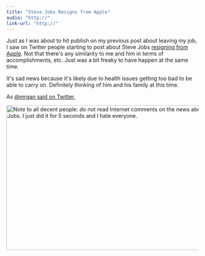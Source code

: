 ```yaml
---
title: "Steve Jobs Resigns from Apple"
audio: "http://"
link-url: "http://"
---
```

<p>Just as I was about to hit publish on my previous post about leaving my job, I saw on Twitter people starting to post about Steve Jobs <a href="http://finance.yahoo.com/news/Steve-Jobs-Resigns-as-CEO-of-bw-19285464.html">resigning from Apple</a>. Not that there's any similarity to me and him in terms of accomplishments, etc. Just was a bit freaky to have happen at the same time.</p>
<p>It's sad news because it's likely due to health issues getting too bad to be able to carry on. Definitely thinking of him and his family at this time.</p>
<p>As <a href="https://twitter.com/#!/mrgan/status/106497844466298882">@mrgan said on Twitter</a>,</p>
<p><img src="https://chrisenns.com/wp-content/uploads/2011/08/Screen-Shot-2011-08-24-at-4.56.11-PM.png" alt="Note to all decent people: do not read Internet comments on the news about Steve Jobs. I just did it for 5 seconds and I hate everyone." title="Screen Shot 2011-08-24 at 4.56.11 PM" width="599" height="379" class="aligncenter size-full wp-image-19640" /></p>
